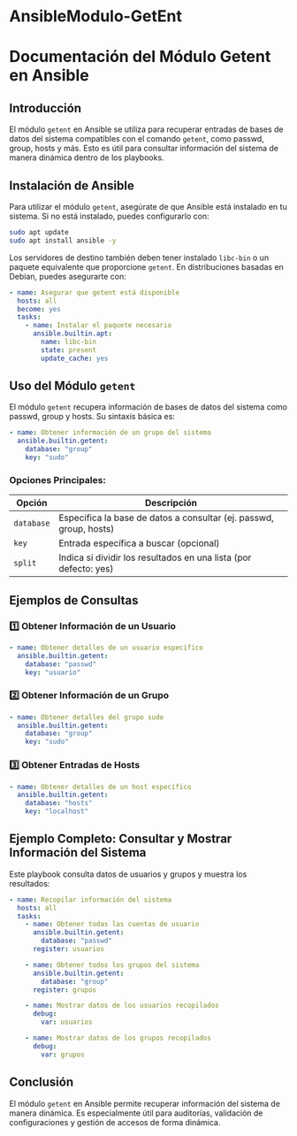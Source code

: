 # AnsibleModulo-GetEnt
# Documentación del Módulo Getent en Ansible

## Introducción
El módulo `getent` en Ansible se utiliza para recuperar entradas de bases de datos del sistema compatibles con el comando `getent`, como passwd, group, hosts y más. Esto es útil para consultar información del sistema de manera dinámica dentro de los playbooks.

## Instalación de Ansible
Para utilizar el módulo `getent`, asegúrate de que Ansible está instalado en tu sistema. Si no está instalado, puedes configurarlo con:

```bash
sudo apt update
sudo apt install ansible -y
```

Los servidores de destino también deben tener instalado `libc-bin` o un paquete equivalente que proporcione `getent`. En distribuciones basadas en Debian, puedes asegurarte con:

```yaml
- name: Asegurar que getent está disponible
  hosts: all
  become: yes
  tasks:
    - name: Instalar el paquete necesario
      ansible.builtin.apt:
        name: libc-bin
        state: present
        update_cache: yes
```

## Uso del Módulo `getent`
El módulo `getent` recupera información de bases de datos del sistema como passwd, group y hosts. Su sintaxis básica es:

```yaml
- name: Obtener información de un grupo del sistema
  ansible.builtin.getent:
    database: "group"
    key: "sudo"
```

### Opciones Principales:
| Opción | Descripción |
|---------|-------------|
| `database` | Especifica la base de datos a consultar (ej. passwd, group, hosts) |
| `key` | Entrada específica a buscar (opcional) |
| `split` | Indica si dividir los resultados en una lista (por defecto: yes) |

## Ejemplos de Consultas
### 1️⃣ Obtener Información de un Usuario
```yaml
- name: Obtener detalles de un usuario específico
  ansible.builtin.getent:
    database: "passwd"
    key: "usuario"
```

### 2️⃣ Obtener Información de un Grupo
```yaml
- name: Obtener detalles del grupo sudo
  ansible.builtin.getent:
    database: "group"
    key: "sudo"
```

### 3️⃣ Obtener Entradas de Hosts
```yaml
- name: Obtener detalles de un host específico
  ansible.builtin.getent:
    database: "hosts"
    key: "localhost"
```

## Ejemplo Completo: Consultar y Mostrar Información del Sistema
Este playbook consulta datos de usuarios y grupos y muestra los resultados:

```yaml
- name: Recopilar información del sistema
  hosts: all
  tasks:
    - name: Obtener todas las cuentas de usuario
      ansible.builtin.getent:
        database: "passwd"
      register: usuarios

    - name: Obtener todos los grupos del sistema
      ansible.builtin.getent:
        database: "group"
      register: grupos

    - name: Mostrar datos de los usuarios recopilados
      debug:
        var: usuarios

    - name: Mostrar datos de los grupos recopilados
      debug:
        var: grupos
```

## Conclusión
El módulo `getent` en Ansible permite recuperar información del sistema de manera dinámica. Es especialmente útil para auditorías, validación de configuraciones y gestión de accesos de forma dinámica.


